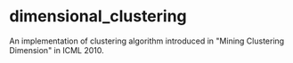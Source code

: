 dimensional_clustering
======================

An implementation of clustering algorithm introduced in "Mining Clustering Dimension" in ICML 2010.

